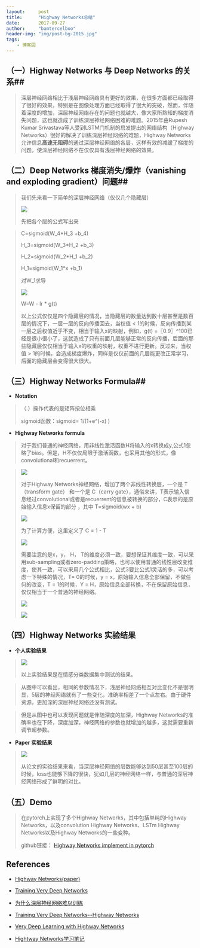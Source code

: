 ```yaml
---
layout:     post
title:      "Highway Networks总结"
date:       2017-09-27
author:     "bamtercelboo"
header-img: "img/post-bg-2015.jpg"
tags:
    - 博客园
---
```


## （一）Highway Networks 与 Deep Networks 的关系##

>  深层神经网络相比于浅层神经网络具有更好的效果，在很多方面都已经取得了很好的效果，特别是在图像处理方面已经取得了很大的突破，然而，伴随着深度的增加，深层神经网络存在的问题也就越大，像大家所熟知的梯度消失问题，这也就造成了训练深层神经网络困难的难题。2015年由Rupesh Kumar Srivastava等人受到LSTM门机制的启发提出的网络结构（Highway Networks）很好的解决了训练深层神经网络的难题，Highway Networks 允许信息**高速无阻碍**的通过深层神经网络的各层，这样有效的减缓了梯度的问题，使深层神经网络不在仅仅具有浅层神经网络的效果。

## （二）Deep Networks 梯度消失/爆炸（vanishing and exploding gradient）问题##

> 我们先来看一下简单的深层神经网络（仅仅几个隐藏层）
> 
> ![](https://i.imgur.com/eg3bMXJ.png)
> 
> 先把各个层的公式写出来

> C=sigmoid(W_4*H_3  +b_4)
> 
> H_3=sigmoid(W_3*H_2  +b_3)
> 
> H_2=sigmoid(W_2*H_1  +b_2)
> 
> H_1=sigmoid(W_1*x +b_1)
> 
> 对W_1求导
> 
> ![](https://i.imgur.com/yYlxgbB.gif)
> 
> W=W - lr * g(t)
> 
> 以上公式仅仅是四个隐藏层的情况，当隐藏层的数量达到数十层甚至是数百层的情况下，一层一层的反向传播回去，当权值 < 1的时候，反向传播到某一层之后权值近乎不变，相当于输入x的映射，例如，g(t) =〖0.9〗^100已经是很小很小了，这就造成了只有前面几层能够正常的反向传播，后面的那些隐藏层仅仅相当于输入x的权重的映射，权重不进行更新。反过来，当权值 > 1的时候，会造成梯度爆炸，同样是仅仅前面的几层能更改正常学习，后面的隐藏层会变得很大很大。


## （三）Highway Networks Formula##

- **Notation**
> （.）操作代表的是矩阵按位相乘
> 
> sigmoid函数：sigmoid=  1/(1+e^(-x) )

- **Highway Networks formula**
> 对于我们普通的神经网络，用非线性激活函数H将输入的x转换成y,公式1忽略了bias。但是，H不仅仅局限于激活函数，也采用其他的形式，像convolutional和recuerrent。

> ![](https://i.imgur.com/mZLjQcH.png)
> 
> 对于Highway Networks神经网络，增加了两个非线性转换层，一个是 T（transform gate） 和一个是 C（carry gate），通俗来讲，T表示输入信息经过convolutional或者是recuerrent的信息被转换的部分，C表示的是原始输入信息x保留的部分 ，其中 T=sigmoid(wx + b) 
> 
> ![](https://i.imgur.com/GHOGFtH.png)
> 
> 为了计算方便，这里定义了 C =  1 - T
> 
> ![](https://i.imgur.com/BGkRdf3.png)
> 
> 需要注意的是x，y， H， T的维度必须一致，要想保证其维度一致，可以采用sub-sampling或者zero-padding策略，也可以使用普通的线性层改变维度，使其一致，可以采用几个公式相比，公式3要比公式1灵活的多，可以考虑一下特殊的情况，T= 0的时候，y = x，原始输入信息全部保留，不做任何的改变，T = 1的时候，Y = H，原始信息全部转换，不在保留原始信息，仅仅相当于一个普通的神经网络。
> 
> ![](https://i.imgur.com/xXwlRys.png)
> 
> ![](https://i.imgur.com/C6sjdpM.png)
> 

## （四）Highway Networks 实验结果 ##

- **个人实验结果**
> 
> ![](https://i.imgur.com/G9Czg8F.jpg)
> 
> 以上实验结果是在情感分类数据集中测试的结果。

>从图中可以看出，相同的参数情况下，浅层神经网络相互对比变化不是很明显，5层的神经网络就有了一些变化，准确率相差了一个点左右。由于硬件资源，更加深的深层神经网络还没有测试。

> 但是从图中也可以发现问题就是伴随深度的加深，Highway Networks的准确率也在下降，深度加深，神经网络的参数也就增加的越多，这就需要重新调节超参数。

- **Paper 实验结果**
> ![](https://i.imgur.com/zOukeYJ.jpg)
> 
> 从论文的实验结果来看，当深层神经网络的层数能够达到50层甚至100层的时候，loss也能够下降的很快，犹如几层的神经网络一样，与普通的深层神经网络形成了鲜明的对比。


## （五）Demo ##
> 在pytorch上实现了多个Highway Networks，其中包括单纯的Highway Networks，以及convolution Highway Networks、LSTm Highway Networks以及Highway Networks的一些变种。
> 
>github链接： [Highway Networks implement in pytorch](https://github.com/bamtercelboo/pytorch_Highway_Networks) 

## References ##
- [Highway Networks(paper)](https://arxiv.org/pdf/1505.00387.pdf)

- [Training Very Deep Networks](https://arxiv.org/pdf/1507.06228.pdf)

- [为什么深层神经网络难以训练](http://blog.csdn.net/binchasing/article/details/50300069)

- [Training Very Deep Networks--Highway Networks ](http://blog.csdn.net/cv_family_z/article/details/50349436)

- [Very Deep Learning with Highway Networks](http://people.idsia.ch/~rupesh/very_deep_learning/)

- [Hightway Networks学习笔记 ](http://blog.csdn.net/sinat_35218236/article/details/73826203?utm_source=itdadao&utm_medium=referral)